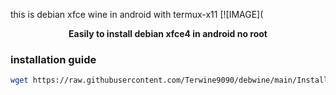 this is debian xfce wine in android with termux-x11
[![IMAGE](
<b><p align="center">Easily to install debian xfce4 in android no root</p></b>

### installation guide

```bash
wget https://raw.githubusercontent.com/Terwine9090/debwine/main/Install.sh & bash install.sh
```
